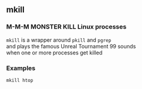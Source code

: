 ## mkill
### M-M-M MONSTER KILL Linux processes

`mkill` is a wrapper around `pkill` and `pgrep`  
and plays the famous Unreal Tournament 99 sounds  
when one or more processes get killed

### Examples

```
mkill htop
```
